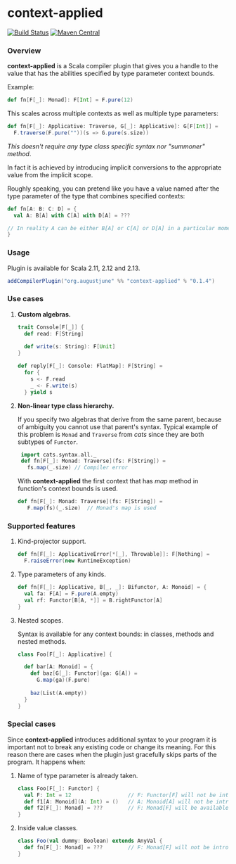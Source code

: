 context-applied
=============

[![Build Status](https://travis-ci.com/augustjune/context-applied.svg?branch=master)](https://travis-ci.com/augustjune/context-applied)
[![Maven Central](https://maven-badges.herokuapp.com/maven-central/org.augustjune/context-applied_2.13/badge.svg)](https://maven-badges.herokuapp.com/maven-central/org.augustjune/context-applied_2.13)

### Overview
**context-applied** is a Scala compiler plugin that gives you a handle to the value 
that has the abilities specified by type parameter context bounds. 

Example: 
```scala
def fn[F[_]: Monad]: F[Int] = F.pure(12)
``` 

This scales across multiple contexts as well as multiple type parameters:
```scala
def fn[F[_]: Applicative: Traverse, G[_]: Applicative]: G[F[Int]] = 
  F.traverse(F.pure(""))(s => G.pure(s.size))
```

*This doesn't require any type class specific syntax nor "summoner" method*.

In fact it is achieved by introducing implicit conversions to the 
appropriate value from the implicit scope. 

Roughly speaking, you can pretend like you have a value named after the type parameter 
of the type that combines specified contexts: 
```scala
def fn[A: B: C: D] = {
  val A: B[A] with C[A] with D[A] = ???

// In reality A can be either B[A] or C[A] or D[A] in a particular moment
}
```

### Usage
Plugin is available for Scala 2.11, 2.12 and 2.13.
```scala
addCompilerPlugin("org.augustjune" %% "context-applied" % "0.1.4")
```

### Use cases
1. **Custom algebras.**
    ```scala
    trait Console[F[_]] {
      def read: F[String]
      
      def write(s: String): F[Unit]
    }
    
    def reply[F[_]: Console: FlatMap]: F[String] =
      for {
        s <- F.read
        _ <- F.write(s)
      } yield s
    ```

1. **Non-linear type class hierarchy.** 

    If you specify two algebras that derive from the same parent, 
    because of ambiguity you cannot use that parent's syntax.
    Typical example of this problem is `Monad` and `Traverse` from *cats* 
    since they are both subtypes of `Functor`.
    ```scala
     import cats.syntax.all._
     def fn[F[_]: Monad: Traverse](fs: F[String]) = 
       fs.map(_.size) // Compiler error
     ```
    With **context-applied** the first context that has *map* method
    in function's context bounds is used.
    ```scala
    def fn[F[_]: Monad: Traverse](fs: F[String]) = 
       F.map(fs)(_.size)  // Monad's map is used
    ```

### Supported features
1. Kind-projector support.
   ```scala
   def fn[F[_]: ApplicativeError[*[_], Throwable]]: F[Nothing] = 
     F.raiseError(new RuntimeException)
   ```
1. Type parameters of any kinds. 
    ```scala
    def fn[F[_]: Applicative, B[_, _]: Bifunctor, A: Monoid] = {
      val fa: F[A] = F.pure(A.empty)
      val rf: Functor[B[A, *]] = B.rightFunctor[A]
    }
    ```
1. Nested scopes.

    Syntax is available for any context bounds: in classes, methods and nested methods.
    ```scala
    class Foo[F[_]: Applicative] {
   
      def bar[A: Monoid] = {
        def baz[G[_]: Functor](ga: G[A]) = 
          G.map(ga)(F.pure)
          
        baz(List(A.empty))
      }
    }
    ```
 
### Special cases
Since **context-applied** introduces additional syntax to your program 
it is important not to break any existing code or change its meaning.
For this reason there are cases when the plugin 
just gracefully skips parts of the program.
It happens when:

1. Name of type parameter is already taken.
    ```scala
    class Foo[F[_]: Functor] {
      val F: Int = 12                  // F: Functor[F] will not be introduced inside Foo 
      def f1[A: Monoid](A: Int) = ()   // A: Monoid[A] will not be introduced inside f1
      def f2[F[_]: Monad] = ???        // F: Monad[F] will be available inside f2 as local value
    }
    ```
1. Inside value classes.
    ```scala
    class Foo(val dummy: Boolean) extends AnyVal {
      def fn[F[_]: Monad] = ???        // F: Monad[F] will not be introduced inside fn
    }
    ```
